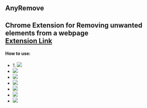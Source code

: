 <h2>AnyRemove<h2>
Chrome Extension for Removing unwanted elements from a webpage
<br/>
<a href="https://chrome.google.com/webstore/detail/anyremove/bgojehfflbfcifmjionkmknmffkimmkp">Extension Link</a>
<br/>
<h4>How to use:</h4>
<ul>
<li>
 1.
<img src="https://github.com/pallavJha/AnyRemove/raw/master/overview-images/rsz_1.png"/>
</li>
<li>
<img src="https://github.com/pallavJha/AnyRemove/raw/master/overview-images/rsz_2.png"/>
</li>
<li>
<img src="https://github.com/pallavJha/AnyRemove/raw/master/overview-images/rsz_3.png"/>
</li>
<li>  
<img src="https://github.com/pallavJha/AnyRemove/raw/master/overview-images/rsz_4.png"/>
</li>
<li>
<img src="https://github.com/pallavJha/AnyRemove/raw/master/overview-images/rsz_5.png"/>
</li>
<li>  
<img src="https://github.com/pallavJha/AnyRemove/raw/master/overview-images/rsz_6.png"/>
</li>
<li>  
<img src="https://github.com/pallavJha/AnyRemove/raw/master/overview-images/rsz_7.png"/>
</li>
</ul>
